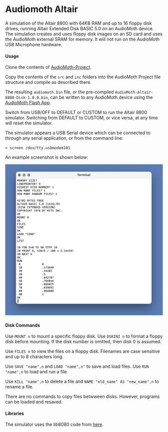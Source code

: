 # Audiomoth Altair

A simulation of the Altair 8800 with 64KB RAM and up to 16 floppy disk drives, running Altair Extended Disk BASIC 5.0 on an AudioMoth device. The simulation creates and uses floppy disk images on an SD card and uses the AudioMoth external SRAM for memory. It will not run on the AudioMoth USB Microphone hardware.

#### Usage ####

Clone the contents of [AudioMoth-Project](https://github.com/OpenAcousticDevices/AudioMoth-Project).

Copy the contents of the ```src``` and ```inc``` folders into the AudioMoth Project file structure and compile as described there.

The resulting ```audiomoth.bin``` file, or the pre-compiled ```AudioMoth-Altair-8800-Disk-1.0.0.bin```, can be written to any AudioMoth device using the [AudioMoth Flash App](https://www.openacousticdevices.info/applications).

Switch from USB/OFF to DEFAULT or CUSTOM to run the Altair 8800 simulator. Switching from DEFAULT to CUSTOM, or vice versa, at any time will reset the simulator.

The simulator appears a USB Serial device which can be connected to through any serial application, or from the command line:

```
> screen /dev/tty.usbmodem101
```

An example screenshot is shown below:

![Example screenshot of the AudioMoth Altair 8800 Disk simulator running in a terminal window.](screenshot.png)

#### Disk Commands

Use ```MOUNT n``` to mount a specific floppy disk. Use ```DSKINI n``` to format a floppy disk before mounting. If the disk number is omitted, then disk 0 is assumed.

Use ```FILES n``` to view the files on a floppy disk. Filenames are case sensitive and up to 8 characters long.

Use ```SAVE "name",n``` and ```LOAD "name",n"``` to save and load files. Use ```RUN "name",n``` to load and run a file. 

Use ```KILL "name",n``` to delete a file and ```NAME "old_name" AS "new_name",n``` to rename a file.

There are no commands to copy files betwween disks. However, programs can be loaded and resaved.

#### Libraries 

The simulator uses the lib8080 code from [here](https://github.com/GunshipPenguin/lib8080/).
